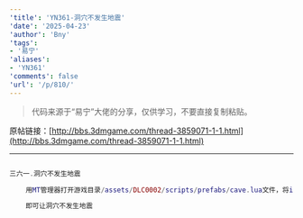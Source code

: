 ```yaml
---
'title': 'YN361-洞穴不发生地震'
'date': '2025-04-23'
'author': 'Bny'
'tags':
- '易宁'
'aliases':
- 'YN361'
'comments': false
'url': '/p/810/'
---
```


> 代码来源于“易宁”大佬的分享，仅供学习，不要直接复制粘贴。

原帖链接：[http://bbs.3dmgame.com/thread-3859071-1-1.html](http://bbs.3dmgame.com/thread-3859071-1-1.html)

---

```lua  

三六一.洞穴不发生地震

	用MT管理器打开游戏目录/assets/DLC0002/scripts/prefabs/cave.lua文件，将inst:AddComponent("quaker")替换为--inst:AddComponent("quaker")

	即可让洞穴不发生地震

```  

